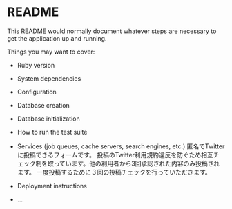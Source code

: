 # README

This README would normally document whatever steps are necessary to get the
application up and running.

Things you may want to cover:

* Ruby version

* System dependencies

* Configuration

* Database creation

* Database initialization

* How to run the test suite

* Services (job queues, cache servers, search engines, etc.)
匿名でTwitterに投稿できるフォームです。
投稿のTwitter利用規約違反を防ぐため相互チェック制を取っています。他の利用者から3回承認された内容のみ投稿されます。
一度投稿するために３回の投稿チェックを行っていただきます。

* Deployment instructions

* ...
